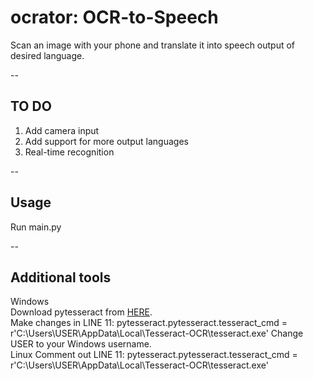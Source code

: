 # ocrator: OCR-to-Speech

Scan an image with your phone and translate it into speech output of desired language.  

--

## TO DO
<ol>
  <li>Add camera input</li>
  <li>Add support for more output languages</li>
  <li>Real-time recognition</li>
</ol>

--
## Usage
Run main.py

--

## Additional tools  
Windows  
Download pytesseract from <a href="https://github.com/UB-Mannheim/tesseract/wiki">HERE</a>.<br>
Make changes in LINE 11: pytesseract.pytesseract.tesseract_cmd = r'C:\Users\USER\AppData\Local\Tesseract-OCR\tesseract.exe'
Change USER to your Windows username.  
Linux
Comment out LINE 11: pytesseract.pytesseract.tesseract_cmd = r'C:\Users\USER\AppData\Local\Tesseract-OCR\tesseract.exe'
